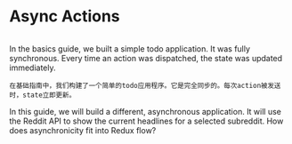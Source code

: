 # Async Actions

```

```

In the basics guide, we built a simple todo application. It was fully synchronous. Every time an action was dispatched, the state was updated immediately.

```
在基础指南中，我们构建了一个简单的todo应用程序。它是完全同步的。每次action被发送时，state立即更新。
```

In this guide, we will build a different, asynchronous application. It will use the Reddit API to show the current headlines for a selected subreddit. How does asynchronicity fit into Redux flow?

```

```

